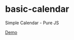 basic-calendar
==============

Simple Calendar - Pure JS

<a href="http://purejs.gmoura.com.br/basic-calendar/" title="Demo - Basic Calendar - Pure JS">Demo</a>